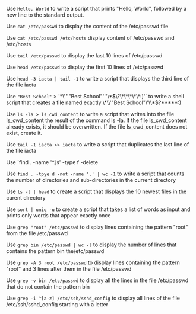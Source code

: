 Use `Hello, World` to write a script that prints "Hello, World", followed by a new line to the standard output.

Use `cat /etc/passwd` to display the content of the /etc/passwd file

Use `cat /etc/passwd /etc/hosts` display content of /etc/passwd and /etc/hosts

Use `tail /etc/passwd` to display the last 10 lines of /etc/passwd

Use `head /etc/passwd` to display the first 10 lines of /etc/passwd

Use `head -3 iacta | tail -1` to write a script that displays the third line of the file iacta

Use `"Best School"` > '\*\\'\''"Best School"\'\''\\*$\?\*\*\*\*\*:)'` to write a shell script that creates a file named exactly \*\\'"Best School"\'\\*$\?\*\*\*\*\*:)

Use `ls -la > ls_cwd_content` to write a script that writes into the file ls_cwd_content the result of the command ls -la. If the file ls_cwd_content already exists, it should be overwritten. If the file ls_cwd_content does not exist, create it.

Use `tail -1 iacta >> iacta` to write a script that duplicates the last line of the file iacta

Use `find . -name '*.js' -type f -delete

Use `find . -tpye d -not -name '.' | wc -1` to write a script that counts the number of directories and sub-directories in the current directory

Use `ls -t | head` to create a script that displays the 10 newest files in the curent directory

Use `sort | uniq -u` to create a script that takes a list of words as input and prints only words that appear exactly once

Use `grep "root" /etc/passwd` to display lines containing the pattern "root" from the file /etc/passwd

Use `grep bin /etc/passwd | wc -l` to display the number of lines that contains the pattern bin the/etc/passwd

Use `grep -A 3 root /etc/passwd` to display lines containing the pattern "root" and 3 lines after them in the file /etc/passwd

Use `grep -v bin /etc/passwd` to display all the lines in the file /etc/passwd that do not contain the pattern bin

Use `grep -i ^[a-z] /etc/ssh/sshd_config` to display all lines of the file /etc/ssh/sshd_config starting with a letter
